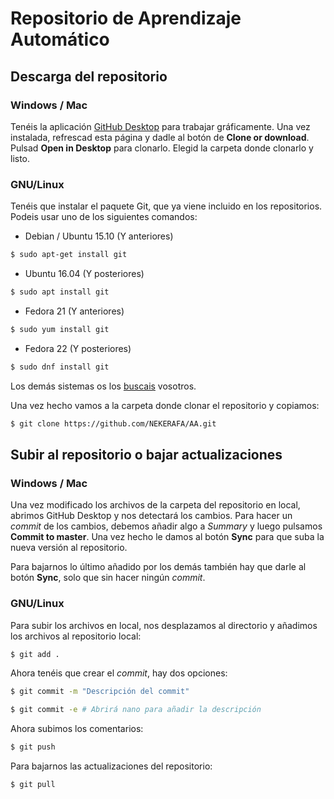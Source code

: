 ﻿# Repositorio de Aprendizaje Automático

## Descarga del repositorio

### Windows / Mac

Tenéis la aplicación [GitHub Desktop](https://desktop.github.com/) para trabajar gráficamente. Una vez instalada, refrescad esta página y dadle al botón de **Clone or download**. Pulsad **Open in Desktop** para clonarlo. Elegid la carpeta donde clonarlo y listo.

### GNU/Linux

Tenéis que instalar el paquete Git, que ya viene incluido en los repositorios. Podeis usar uno de los siguientes comandos:

* Debian / Ubuntu 15.10 (Y anteriores)

```bash
$ sudo apt-get install git
```

* Ubuntu 16.04 (Y posteriores)

```bash
$ sudo apt install git
```

* Fedora 21 (Y anteriores)

```bash
$ sudo yum install git
```

* Fedora 22 (Y posteriores)

```bash
$ sudo dnf install git
```

Los demás sistemas os los [buscais](https://git-scm.com/download/linux) vosotros.

Una vez hecho vamos a la carpeta donde clonar el repositorio y copiamos:

```bash
$ git clone https://github.com/NEKERAFA/AA.git
```

## Subir al repositorio o bajar actualizaciones

### Windows / Mac

Una vez modificado los archivos de la carpeta del repositorio en local, abrimos GitHub Desktop y nos detectará los cambios. Para hacer un *commit* de los cambios, debemos añadir algo a *Summary* y luego pulsamos **Commit to master**. Una vez hecho le damos al botón **Sync** para que suba la nueva versión al repositorio.

Para bajarnos lo último añadido por los demás también hay que darle al botón **Sync**, solo que sin hacer ningún *commit*.

### GNU/Linux

Para subir los archivos en local, nos desplazamos al directorio y añadimos los archivos al repositorio local:

```bash
$ git add .
```

Ahora tenéis que crear el *commit*, hay dos opciones:

```bash
$ git commit -m "Descripción del commit"

$ git commit -e	# Abrirá nano para añadir la descripción
```

Ahora subimos los comentarios:

```bash
$ git push
```

Para bajarnos las actualizaciones del repositorio:

```bash
$ git pull
```
